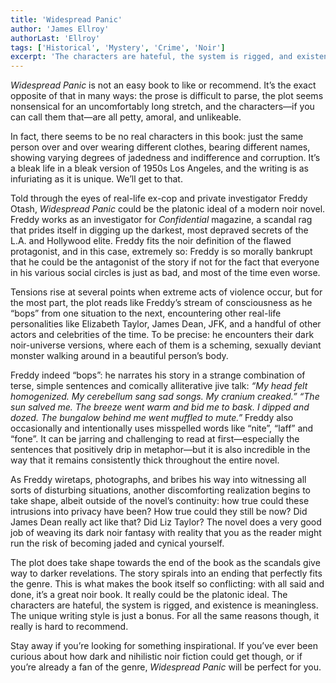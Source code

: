 ```yaml
---
title: 'Widespread Panic'
author: 'James Ellroy'
authorLast: 'Ellroy'
tags: ['Historical', 'Mystery', 'Crime', 'Noir']
excerpt: 'The characters are hateful, the system is rigged, and existence is meaningless. The unique writing style is just a bonus. For all the same reasons though, it really is hard to recommend.'
---
```


*Widespread Panic* is not an easy book to like or recommend. It’s the exact opposite of that in many ways: the prose is difficult to parse, the plot seems nonsensical for an uncomfortably long stretch, and the characters&mdash;if you can call them that&mdash;are all petty, amoral, and unlikeable.

In fact, there seems to be no real characters in this book: just the same person over and over wearing different clothes, bearing different names, showing varying degrees of jadedness and indifference and corruption. It’s a bleak life in a bleak version of 1950s Los Angeles, and the writing is as infuriating as it is unique. We’ll get to that.

Told through the eyes of real-life ex-cop and private investigator Freddy Otash, *Widespread Panic* could be the platonic ideal of a modern noir novel. Freddy works as an investigator for *Confidential* magazine, a scandal rag that prides itself in digging up the darkest, most depraved secrets of the L.A. and Hollywood elite. Freddy fits the noir definition of the flawed protagonist, and in this case, extremely so: Freddy is so morally bankrupt that he could be the antagonist of the story if not for the fact that everyone in his various social circles is just as bad, and most of the time even worse.

Tensions rise at several points when extreme acts of violence occur, but for the most part, the plot reads like Freddy’s stream of consciousness as he “bops” from one situation to the next, encountering other real-life personalities like Elizabeth Taylor, James Dean, JFK, and a handful of other actors and celebrities of the time. To be precise: he encounters their dark noir-universe versions, where each of them is a scheming, sexually deviant monster walking around in a beautiful person’s body.

Freddy indeed “bops”: he narrates his story in a strange combination of terse, simple sentences and comically alliterative jive talk: *“My head felt homogenized. My cerebellum sang sad songs. My cranium creaked.” “The sun salved me. The breeze went warm and bid me to bask. I dipped and dozed. The bungalow behind me went muffled to mute.”* Freddy also occasionally and intentionally uses misspelled words like “nite”, “laff” and “fone”. It can be jarring and challenging to read at first&mdash;especially the sentences that positively drip in metaphor&mdash;but it is also incredible in the way that it remains consistently thick throughout the entire novel.

As Freddy wiretaps, photographs, and bribes his way into witnessing all sorts of disturbing situations, another discomforting realization begins to take shape, albeit outside of the novel’s continuity: how true could these intrusions into privacy have been? How true could they still be now? Did James Dean really act like that? Did Liz Taylor? The novel does a very good job of weaving its dark noir fantasy with reality that you as the reader might run the risk of becoming jaded and cynical yourself.

The plot does take shape towards the end of the book as the scandals give way to darker revelations. The story spirals into an ending that perfectly fits the genre. This is what makes the book itself so conflicting: with all said and done, it’s a great noir book. It really could be the platonic ideal. The characters are hateful, the system is rigged, and existence is meaningless. The unique writing style is just a bonus. For all the same reasons though, it really is hard to recommend.

Stay away if you’re looking for something inspirational. If you’ve ever been curious about how dark and nihilistic noir fiction could get though, or if you’re already a fan of the genre, *Widespread Panic* will be perfect for you.